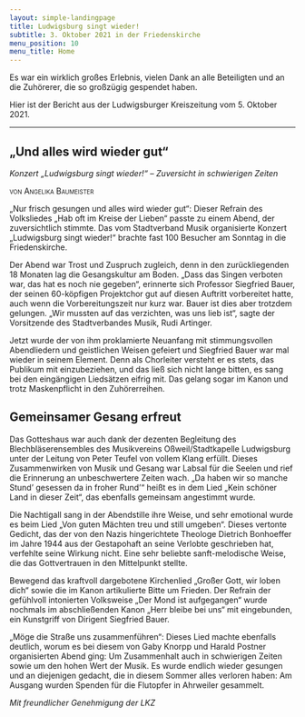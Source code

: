 ```yaml
---
layout: simple-landingpage
title: Ludwigsburg singt wieder!
subtitle: 3. Oktober 2021 in der Friedenskirche
menu_position: 10
menu_title: Home
---
```

<span class="fs-3">E</span>s war ein wirklich großes Erlebnis, vielen 
Dank an alle Beteiligten und an die Zuhörerer, die so großzügig gespendet haben.

Hier ist der Bericht aus der Ludwigsburger Kreiszeitung vom 5. Oktober 2021. 

---

## „Und alles wird wieder gut“

_Konzert „Ludwigsburg singt wieder!“ – Zuversicht in schwierigen Zeiten_
<p style="font-variant:small-caps;">
von Angelika Baumeister
</p>


„Nur frisch gesungen und alles
wird wieder gut“: Dieser Refrain
des Volksliedes „Hab oft im Kreise der Lieben“ passte zu einem
Abend, der zuversichtlich
stimmte. Das vom Stadtverband
Musik organisierte Konzert
„Ludwigsburg singt wieder!“
brachte fast 100 Besucher am
Sonntag in die Friedenskirche.

Der Abend war Trost und Zuspruch zugleich, denn in den zurückliegenden 18 Monaten lag
die Gesangskultur am Boden.
„Dass das Singen verboten war,
das hat es noch nie gegeben“, erinnerte sich Professor Siegfried
Bauer, der seinen 60-köpfigen
Projektchor gut auf diesen Auftritt vorbereitet hatte, auch wenn
die Vorbereitungszeit nur kurz
war. Bauer ist dies aber trotzdem
gelungen. „Wir mussten auf das
verzichten, was uns lieb ist“, sagte der Vorsitzende des Stadtverbandes Musik, Rudi Artinger.

Jetzt wurde der von ihm proklamierte Neuanfang mit stimmungsvollen Abendliedern und
geistlichen Weisen gefeiert und
Siegfried Bauer war mal wieder
in seinem Element. Denn als
Chorleiter versteht er es stets,
das Publikum mit einzubeziehen, und das ließ sich nicht lange bitten, es sang bei den eingängigen Liedsätzen eifrig mit.
Das gelang sogar im Kanon und
trotz Maskenpflicht in den Zuhörerreihen.

## Gemeinsamer Gesang erfreut

Das Gotteshaus war auch dank
der dezenten Begleitung des
Blechbläserensembles des Musikvereins Oßweil/Stadtkapelle
Ludwigsburg unter der Leitung
von Peter Teufel von vollem
Klang erfüllt. Dieses Zusammenwirken von Musik und Gesang
war Labsal für die Seelen und
rief die Erinnerung an unbeschwertere Zeiten wach. „Da haben wir so manche Stund’ gesessen da in froher Rund’“ heißt es
in dem Lied „Kein schöner Land
in dieser Zeit“, das ebenfalls gemeinsam angestimmt wurde.

Die Nachtigall sang in der
Abendstille ihre Weise, und sehr
emotional wurde es beim Lied
„Von guten Mächten treu und
still umgeben“. Dieses vertonte
Gedicht, das der von den Nazis
hingerichtete Theologe Dietrich
Bonhoeffer im Jahre 1944 aus der
Gestapohaft an seine Verlobte
geschrieben hat, verfehlte seine
Wirkung nicht. Eine sehr beliebte sanft-melodische Weise, die
das Gottvertrauen in den Mittelpunkt stellte.

Bewegend das kraftvoll dargebotene Kirchenlied „Großer
Gott, wir loben dich“ sowie die
im Kanon artikulierte Bitte um
Frieden. Der Refrain der gefühlvoll intonierten Volksweise „Der
Mond ist aufgegangen“ wurde
nochmals im abschließenden
Kanon „Herr bleibe bei uns“ mit
eingebunden, ein Kunstgriff von
Dirigent Siegfried Bauer.

„Möge die Straße uns zusammenführen“: Dieses Lied machte
ebenfalls deutlich, worum es bei
diesem von Gaby Knorpp und
Harald Postner organisierten
Abend ging: Um Zusammenhalt
auch in schwierigen Zeiten sowie
um den hohen Wert der Musik.
Es wurde endlich wieder gesungen und an diejenigen gedacht,
die in diesem Sommer alles verloren haben: Am Ausgang wurden Spenden für die Flutopfer in
Ahrweiler gesammelt.

_Mit freundlicher Genehmigung der LKZ_



